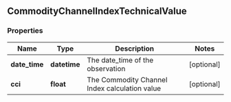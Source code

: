 ## CommodityChannelIndexTechnicalValue

### Properties
Name | Type | Description | Notes
------------ | ------------- | ------------- | -------------
**date_time** | **datetime** | The date_time of the observation | [optional] 
**cci** | **float** | The Commodity Channel Index calculation value | [optional] 



